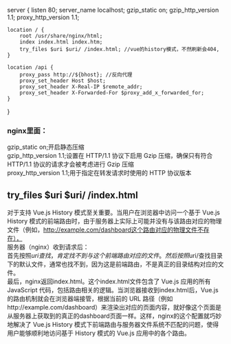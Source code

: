 server {
    listen 80;
    server_name localhost;
    gzip_static on;
    gzip_http_version 1.1;
    proxy_http_version 1.1;

    location / {
        root /usr/share/nginx/html;
        index index.html index.htm;
        try_files $uri $uri/ /index.html; //vue的history模式，不然刷新会404,
    }

    location /api {
        proxy_pass http://${bhost}; //反向代理
        proxy_set_header Host $host;
        proxy_set_header X-Real-IP $remote_addr;
        proxy_set_header X-Forwarded-For $proxy_add_x_forwarded_for;
    }
}

### nginx里面： 
  gzip_static on;开启静态压缩  
  gzip_http_version 1.1;设置在 HTTP/1.1 协议下启用 Gzip 压缩，确保只有符合 HTTP/1.1 协议的请求才会被考虑进行 Gzip 压缩  
  proxy_http_version 1.1;用于指定在转发请求时使用的 HTTP 协议版本  

## try_files $uri $uri/ /index.html
对于支持 Vue.js History 模式至关重要。当用户在浏览器中访问一个基于 Vue.js History 模式的前端路由时，由于服务器上实际上可能并没有与该路由对应的物理文件（例如，http://example.com/dashboard这个路由对应的物理文件不存在），  
服务器（nginx）收到请求后：  
首先按照$uri查找，肯定找不到与这个前端路由对应的文件。然后按照$uri/查找目录下的默认文件，通常也找不到，因为这是前端路由，不是真正的目录结构对应的文件。  
最后，nginx返回index.html。这个index.html文件包含了 Vue.js 应用的所有 JavaScript 代码，包括路由相关的逻辑。当浏览器接收到index.html后，Vue.js 的路由机制就会在浏览器端接管，根据当前的 URL 路径（例如http://example.com/dashboard）来渲染出对应的页面内容，就好像这个页面是从服务器上获取到的真正的dashboard页面一样。这样，nginx的这个配置就巧妙地解决了 Vue.js History 模式下前端路由与服务器文件系统不匹配的问题，使得用户能够顺利地访问基于 History 模式的 Vue.js 应用中的各个路由。  